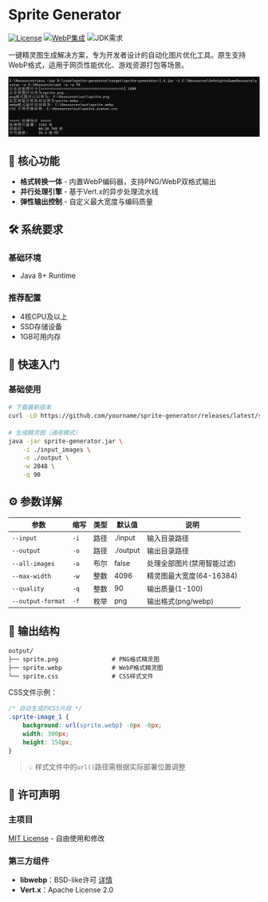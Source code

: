 # Sprite Generator

[![License](https://img.shields.io/badge/license-MIT-green)](LICENSE)
[![WebP集成](https://img.shields.io/badge/WebP-内置支持-important)](https://github.com/webmproject/libwebp)
![JDK需求](https://img.shields.io/badge/JDK-8%2B-orange)

一键精灵图生成解决方案，专为开发者设计的自动化图片优化工具。原生支持WebP格式，适用于网页性能优化、游戏资源打包等场景。

![使用案例](image%2Fimg_1.png)

## 🌟 核心功能

- **格式转换一体** - 内置WebP编码器，支持PNG/WebP双格式输出
- **并行处理引擎** - 基于Vert.x的异步处理流水线
- **弹性输出控制** - 自定义最大宽度与编码质量

## 🛠️ 系统要求

### 基础环境
- Java 8+ Runtime

### 推荐配置
- 4核CPU及以上
- SSD存储设备
- 1GB可用内存

## 🚀 快速入门

### 基础使用
```bash
# 下载最新版本
curl -LO https://github.com/yourname/sprite-generator/releases/latest/sprite-generator.jar

# 生成精灵图（通用模式）
java -jar sprite-generator.jar \
    -i ./input_images \
    -o ./output \
    -w 2048 \
    -q 90
```

## ⚙️ 参数详解

| 参数 | 缩写 | 类型 | 默认值 | 说明 |
|------|------|------|--------|------|
| `--input` | `-i` | 路径 | ./input | 输入目录路径 |
| `--output` | `-o` | 路径 | ./output | 输出目录路径 |
| `--all-images` | `-a` | 布尔 | false | 处理全部图片(禁用智能过滤) |
| `--max-width` | `-w` | 整数 | 4096 | 精灵图最大宽度(64-16384) |
| `--quality` | `-q` | 整数 | 90 | 输出质量(1-100) |
| `--output-format` | `-f` | 枚举 | png | 输出格式(png/webp) |

## 📂 输出结构

```
output/
├── sprite.png               # PNG格式精灵图
├── sprite.webp              # WebP格式精灵图
└── sprite.css               # CSS样式文件
```

CSS文件示例：
```css
/* 自动生成的CSS片段 */
.sprite-image_1 {
    background: url(sprite.webp) -0px -0px;
    width: 300px;
    height: 150px;
}
```

> 💡 样式文件中的`url()`路径需根据实际部署位置调整

## 📜 许可声明

### 主项目
[MIT License](LICENSE) - 自由使用和修改

### 第三方组件
- **libwebp**：BSD-like许可 [详情](https://github.com/webmproject/libwebp/blob/main/COPYING)
- **Vert.x**：Apache License 2.0
